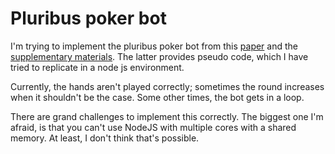 # Pluribus poker bot

I'm trying to implement the pluribus poker bot from this [paper](https://science.sciencemag.org/content/365/6456/885) and the [supplementary materials](https://science.sciencemag.org/content/suppl/2019/07/10/science.aay2400.DC1). The latter provides pseudo code, which I have tried to replicate in a node js environment.

Currently, the hands aren't played correctly; sometimes the round increases when it shouldn't be the case. Some other times, the bot gets in a loop.

There are grand challenges to implement this correctly. The biggest one I'm afraid, is that you can't use NodeJS with multiple cores with a shared memory. At least, I don't think that's possible.
